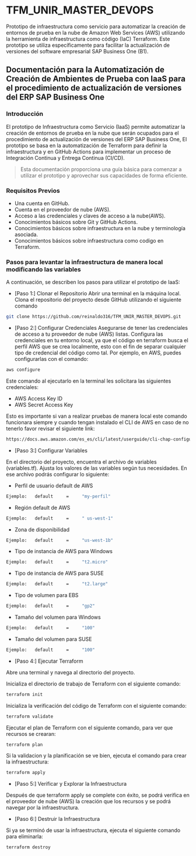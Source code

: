 # TFM_UNIR_MASTER_DEVOPS
Prototipo de infraestructura como servicio para automatizar la creación de entornos de prueba en la nube de Amazon Web Services (AWS) utilizando la herramienta de infraestructura como código (IaC) Terraform. 
Este prototipo se utiliza específicamente para facilitar la actualización de versiones del software empresarial SAP Business One (B1).

## Documentación para la Automatización de Creación de Ambientes de Prueba con IaaS para el procedimiento de actualización de versiones del ERP SAP Business One 

### Introducción
El prototipo de Infraestructura como Servicio (IaaS) permite automatizar la creación de entornos de prueba en la nube que serán ocupados para el procedimiento de actualización de versiones del ERP SAP Business One, El prototipo se basa en la automatización de Terraform para definir la infraestructura y en GitHub Actions para implementar un proceso de Integración Continua y Entrega Continua (CI/CD). 

>Esta documentación proporciona una guía básica para comenzar a utilizar el prototipo y aprovechar sus capacidades de forma eficiente.

### Requisitos Previos
- Una cuenta en GitHub.
- Cuenta en el proveedor de nube (AWS).
- Acceso a las credenciales y claves de acceso a la nube(AWS).
- Conocimientos básicos sobre Git y GitHub Actions.
- Conocimientos básicos sobre infraestructura en la nube y terminología asociada.
- Conocimientos básicos sobre infraestructura como codigo en Terraform.

### Pasos para levantar la infraestructura de manera local modificando las variables
A continuación, se describen los pasos para utilizar el prototipo de IaaS:
- [Paso 1:] Clonar el Repositorio
Abrir una terminal en la máquina local.
Clona el repositorio del proyecto desde GitHub utilizando el siguiente comando
```sh
git clone https://github.com/reinaldo316/TFM_UNIR_MASTER_DEVOPS.git
```
- [Paso 2:] Configurar Credenciales
Asegurarse de tener las credenciales de acceso a tu proveedor de nube (AWS) listas.
Configura las credenciales en tu entorno local, ya que el código en terraform busca el perfil AWS que se crea localmente, esto con el fin de separar cualquier tipo de credencial del código como tal. Por ejemplo, en AWS, puedes configurarlas con el comando:
```sh
aws configure
```
Este comando al ejecutarlo en la terminal les solicitara las siguientes credenciales:

- AWS Access Key ID
- AWS Secret Access Key

Esto es importante si van a realizar pruebas de manera local este comando funcionara siempre y cuando tengan instalado el CLI de AWS en caso de no tenerlo favor revisar el siguiente link:
```sh
https://docs.aws.amazon.com/es_es/cli/latest/userguide/cli-chap-configure.html
```
- [Paso 3:] Configurar Variables

En el directorio del proyecto, encuentra el archivo de variables (variables.tf).
Ajusta los valores de las variables según tus necesidades. En ese archivo podrás configurar lo siguiente:

- Perfil de usuario default de AWS
```sh
Ejemplo:   default     =     "my-perfil"
```
- Región default de AWS
```sh
Ejemplo:   default     =     " us-west-1"
```
- Zona de disponibilidad
```sh
Ejemplo:   default     =     "us-west-1b"
```
- Tipo de instancia de AWS para Windows
```sh
Ejemplo:   default     =     "t2.micro"
```
- Tipo de instancia de AWS para SUSE
```sh
Ejemplo:   default     =     "t2.large"
```
- Tipo de volumen para EBS
```sh
Ejemplo:   default     =     "gp2"
```
- Tamaño del volumen para Windows
```sh
Ejemplo:   default     =     "100"
```
- Tamaño del volumen para SUSE
```sh
Ejemplo:   default     =     "100"
```
- [Paso 4:] Ejecutar Terraform

Abre una terminal y navega al directorio del proyecto.

Inicializa el directorio de trabajo de Terraform con el siguiente comando:
```sh
terraform init
```
Inicializa la verificación del código de Terraform con el siguiente comando:
```sh
terraform validate
```
Ejecutar el plan de Terraform con el siguiente comando, para ver que recursos se crearan:
```sh
terraform plan
```
Si la validacion y la planificación se ve bien, ejecuta el comando para crear la infraestructura:
```sh
terraform apply
```
- [Paso 5:] Verificar y Explorar la Infraestructura

Después de que terraform apply se complete con éxito, se podrá verifica en el proveedor de nube (AWS) la creación que los recursos y se podrá navegar por la infraestructura.

- [Paso 6:] Destruir la Infraestructura

Si ya se terminó de usar la infraestructura, ejecuta el siguiente comando para eliminarla:
```sh
terraform destroy
```


